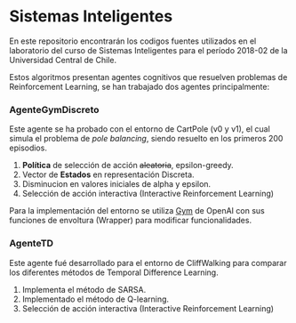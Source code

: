 # Sistemas Inteligentes

En este repositorio encontrarán los codigos fuentes utilizados en el laboratorio del curso de Sistemas Inteligentes para el período 2018-02 de la Universidad Central de Chile.

Estos algoritmos presentan agentes cognitivos que resuelven problemas de Reinforcement Learning, se han trabajado dos agentes principalmente:

### AgenteGymDiscreto
Este agente se ha probado con el entorno de CartPole (v0 y v1), el cual simula el problema de *pole balancing*, siendo resuelto en los primeros 200 episodios.

1. **Política** de selección de acción ~~aleatoria~~, epsilon-greedy.
2. Vector de **Estados** en representación Discreta.
3. Disminucion en valores iniciales de alpha y epsilon.
4. Selección de acción interactiva (Interactive Reinforcement Learning)

Para la implementación del entorno se utiliza [Gym](https://github.com/openai/gym/) de OpenAI con sus funciones de envoltura (Wrapper) para modificar funcionalidades.

### AgenteTD
Este agente fué desarrollado para el entorno de CliffWalking para comparar los diferentes métodos de Temporal Difference Learning.

1. Implementa el método de SARSA.
2. Implementado el método de Q-learning.
3. Selección de acción interactiva (Interactive Reinforcement Learning)
